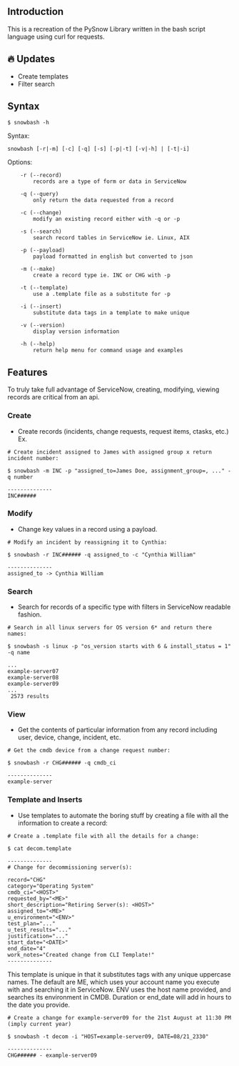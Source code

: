 
## Introduction

This is a recreation of the PySnow Library written in the bash script language using curl for requests.

## 🔥 Updates

- Create templates
- Filter search

## Syntax

```
$ snowbash -h
```

Syntax:

```
snowbash [-r|-m] [-c] [-q] [-s] [-p|-t] [-v|-h] | [-t|-i]
```

Options:

```
    -r (--record)
        records are a type of form or data in ServiceNow
    
    -q (--query)
        only return the data requested from a record
    
    -c (--change)
        modify an existing record either with -q or -p

    -s (--search)
        search record tables in ServiceNow ie. Linux, AIX
    
    -p (--payload)
        payload formatted in english but converted to json

    -m (--make)
        create a record type ie. INC or CHG with -p

    -t (--template)
        use a .template file as a substitute for -p
    
    -i (--insert)
        substitute data tags in a template to make unique

    -v (--version)
        display version information

    -h (--help)
        return help menu for command usage and examples

```

## Features

To truly take full advantage of ServiceNow, creating, modifying, viewing records are critical from an api.

### Create

- Create records (incidents, change requests, request items, ctasks, etc.) Ex.

```
# Create incident assigned to James with assigned group x return incident number:

$ snowbash -m INC -p "assigned_to=James Doe, assignment_group=, ..." -q number

--------------
INC######
```

### Modify

- Change key values in a record using a payload.

```
# Modify an incident by reassigning it to Cynthia:

$ snowbash -r INC###### -q assigned_to -c "Cynthia William"

--------------
assigned_to -> Cynthia William
```

### Search

- Search for records of a specific type with filters in ServiceNow readable fashion.

```
# Search in all linux servers for OS version 6* and return there names:

$ snowbash -s linux -p "os_version starts with 6 & install_status = 1" -q name

...
example-server07
example-server08
example-server09
...
 2573 results
```

### View

- Get the contents of particular information from any record including user, device, change, incident, etc.

```
# Get the cmdb device from a change request number:

$ snowbash -r CHG###### -q cmdb_ci

--------------
example-server
```

### Template and Inserts

- Use templates to automate the boring stuff by creating a file with all the information to create a record:

```
# Create a .template file with all the details for a change:

$ cat decom.template

--------------
# Change for decommissioning server(s):

record="CHG"
category="Operating System"
cmdb_ci="<HOST>"
requested_by="<ME>"
short_description="Retiring Server(s): <HOST>"
assigned_to="<ME>"
u_environment="<ENV>"
test_plan="..."
u_test_results="..."
justification="..."
start_date="<DATE>"
end_date="4"
work_notes="Created change from CLI Template!"
--------------
```

This template is unique in that it substitutes tags with any unique uppercase names. The default are ME, which uses your account name you execute with and searching it in ServiceNow. ENV uses the host name provided, and searches its environment in CMDB. Duration or end_date will add in hours to the date you provide.

```
# Create a change for example-server09 for the 21st August at 11:30 PM (imply current year)

$ snowbash -t decom -i "HOST=example-server09, DATE=08/21_2330"

--------------
CHG###### - example-server09
```

